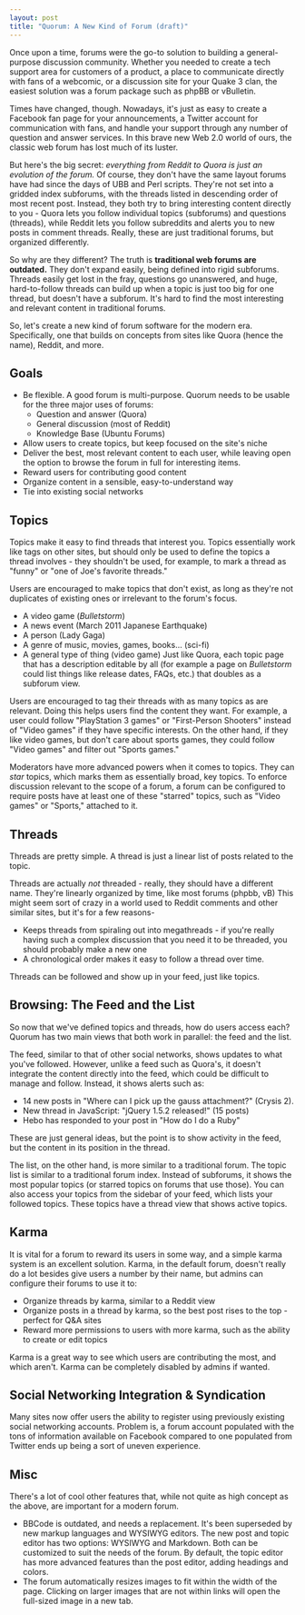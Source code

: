 ```yaml
---
layout: post
title: "Quorum: A New Kind of Forum (draft)"
---
```


Once upon a time, forums were the go-to solution to building a general-purpose discussion community. Whether you needed to create a tech support area for customers of a product, a place to communicate directly with fans of a webcomic, or a discussion site for your Quake 3 clan, the easiest solution was a forum package such as phpBB or vBulletin.

Times have changed, though. Nowadays, it's just as easy to create a Facebook fan page for your announcements, a Twitter account for communication with fans, and handle your support through any number of question and answer services. In this brave new Web 2.0 world of ours, the classic web forum has lost much of its luster. 

But here's the big secret: *everything from Reddit to Quora is just an evolution of the forum.* Of course, they don't have the same layout forums have had since the days of UBB and Perl scripts. They're not set into a gridded index subforums, with the threads listed in descending order of most recent post. Instead, they both try to bring interesting content directly to you - Quora lets you follow individual topics (subforums) and questions (threads), while Reddit lets you follow subreddits and alerts you to new posts in comment threads. Really, these are just traditional forums, but organized differently.

So why are they different? The truth is **traditional web forums are outdated.** They don't expand easily, being defined into rigid subforums. Threads easily get lost in the fray, questions go unanswered, and huge, hard-to-follow threads can build up when a topic is just too big for one thread, but doesn't have a subforum. It's hard to find the most interesting and relevant content in traditional forums.

So, let's create a new kind of forum software for the modern era. Specifically, one that builds on concepts from sites like Quora (hence the name), Reddit, and more.

## Goals

* Be flexible. A good forum is multi-purpose. Quorum needs to be usable for the three major uses of forums:
	* Question and answer (Quora)
	* General discussion (most of Reddit)
	* Knowledge Base (Ubuntu Forums)
* Allow users to create topics, but keep focused on the site's niche
* Deliver the best, most relevant content to each user, while leaving open the option to browse the forum in full for interesting items.
* Reward users for contributing good content
* Organize content in a sensible, easy-to-understand way
* Tie into existing social networks

## Topics

Topics make it easy to find threads that interest you. Topics essentially work like tags on other sites, but should only be used to define the topics a thread involves - they shouldn't be used, for example, to mark a thread as "funny" or "one of Joe's favorite threads."

Users are encouraged to make topics that don't exist, as long as they're not duplicates of existing ones or irrelevant to the forum's focus.
* A video game (*Bulletstorm*)
* A news event (March 2011 Japanese Earthquake)
* A person (Lady Gaga)
* A genre of music, movies, games, books... (sci-fi)
* A general type of thing (video game)
Just like Quora, each topic page that has a description editable by all (for example a page on *Bulletstorm* could list things like release dates, FAQs, etc.) that doubles as a subforum view.

Users are encouraged to tag their threads with as many topics as are relevant. Doing this helps users find the content they want. For example, a user could follow "PlayStation 3 games" or "First-Person Shooters" instead of "Video games" if they have specific interests. On the other hand, if they like video games, but don't care about sports games, they could follow "Video games" and filter out "Sports games."

Moderators have more advanced powers when it comes to topics. They can *star* topics, which marks them as essentially broad, key topics. To enforce discussion relevant to the scope of a forum, a forum can be configured to require posts have at least one of these "starred" topics, such as "Video games" or "Sports," attached to it.

## Threads

Threads are pretty simple. A thread is just a linear list of posts related to the topic.

Threads are actually *not* threaded - really, they should have a different name. They're linearly organized by time, like most forums (phpbb, vB) This might seem sort of crazy in a world used to Reddit comments and other similar sites, but it's for a few reasons-
* Keeps threads from spiraling out into megathreads - if you're really having such a complex discussion that you need it to be threaded, you should probably make a new one
* A chronological order makes it easy to follow a thread over time.

Threads can be followed and show up in your feed, just like topics.

## Browsing: The Feed and the List

So now that we've defined topics and threads, how do users access each? Quorum has two main views that both work in parallel: the feed and the list.

The feed, similar to that of other social networks, shows updates to what you've followed. However, unlike a feed such as Quora's, it doesn't integrate the content directly into the feed, which could be difficult to manage and follow. Instead, it shows alerts such as:
* 14 new posts in "Where can I pick up the gauss attachment?" (Crysis 2).
* New thread in JavaScript: "jQuery 1.5.2 released!" (15 posts)
* Hebo has responded to your post in "How do I do a Ruby"

These are just general ideas, but the point is to show activity in the feed, but the content in its position in the thread.

The list, on the other hand, is more similar to a traditional forum. The topic list is similar to a traditional forum index. Instead of subforums, it shows the most popular topics (or starred topics on forums that use those). You can also access your topics from the sidebar of your feed, which lists your followed topics. These topics have a thread view that shows active topics.

## Karma

It is vital for a forum to reward its users in some way, and a simple karma system is an excellent solution. Karma, in the default forum, doesn't really do a lot besides give users a number by their name, but admins can configure their forums to use it to:
* Organize threads by karma, similar to a Reddit view
* Organize posts in a thread by karma, so the best post rises to the top - perfect for Q&A sites
* Reward more permissions to users with more karma, such as the ability to create or edit topics

Karma is a great way to see which users are contributing the most, and which aren't. Karma can be completely disabled by admins if wanted.

## Social Networking Integration & Syndication

Many sites now offer users the ability to register using previously existing social networking accounts. Problem is, a forum account populated with the tons of information available on Facebook compared to one populated from Twitter ends up being a sort of uneven experience.

## Misc

There's a lot of cool other features that, while not quite as high concept as the above, are important for a modern forum.

* BBCode is outdated, and needs a replacement. It's been superseded by new markup languages and WYSIWYG editors. The new post and topic editor has two options: WYSIWYG and Markdown. Both can be customized to suit the needs of the forum. By default, the topic editor has more advanced features than the post editor, adding headings and colors.
* The forum automatically resizes images to fit within the width of the page. Clicking on larger images that are not within links will open the full-sized image in a new tab.